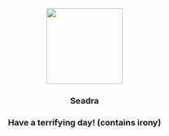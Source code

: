 <p align="center">
    <img src="https://raw.githubusercontent.com/PokeAPI/sprites/master/sprites/pokemon/117.png" width="150" height="150">
</p>
<h3 align="center"> <b>Seadra</b></h3>
<h3 align="center">Have a terrifying day! (contains irony)</h3>
